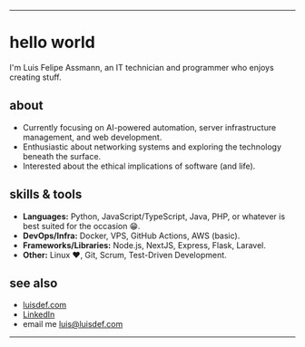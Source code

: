 ****

# hello world

I'm Luis Felipe Assmann, an IT technician and programmer who enjoys creating stuff.

## about
- Currently focusing on AI-powered automation, server infrastructure management, and web development.
- Enthusiastic about networking systems and exploring the technology beneath the surface.
- Interested about the ethical implications of software (and life).

## skills & tools
- **Languages:** Python, JavaScript/TypeScript, Java, PHP, or whatever is best suited for the occasion 😁.
- **DevOps/Infra:** Docker, VPS, GitHub Actions, AWS (basic).
- **Frameworks/Libraries:** Node.js, NextJS, Express, Flask, Laravel.
- **Other:** Linux ❤️, Git, Scrum, Test-Driven Development.

## see also
- [luisdef.com](https://luisdef.com)
- [LinkedIn](https://www.linkedin.com/in/luisdef-/)
- email me [luis@luisdef.com](mailto:luis@luisdef.com)

****

<!--
## Projects
- [**Project A**](https://github.com/johndoe/project-a): A brief description of your project, its purpose, and the tech used.
- [**Project B**](https://github.com/johndoe/project-b): Another project that showcases relevant experience.
- [**Project C**](https://github.com/johndoe/project-c): Open-source contribution or side project.

Optional: If you want minimal stats, uncomment the lines below and pick one you like.
[![John's GitHub stats](https://github-readme-stats.vercel.app/api?username=johndoe&show_icons=true)](https://github.com/anuraghazra/github-readme-stats)
[![Top Langs](https://github-readme-stats.vercel.app/api/top-langs/?username=johndoe&layout=compact)](https://github.com/anuraghazra/github-readme-stats)

## Luis Felipe Assmann

IT technician, programmer.

-----
[![Site badge](https://img.shields.io/badge/luisdef.com-000000?style=flat-square&labelColor=000000&logo=chain&logoColor=white&link=https://luisdef.com)](https://luisdef.com) <br>
[![Twitter Badge](https://img.shields.io/badge/@luisdef_-000000?style=flat-square&labelColor=000000&logo=x&logoColor=white&link=https://twitter.com/luisdef_)](https://twitter.com/luisdef_) <br>
[![Linkedin Badge](https://img.shields.io/badge/-Luis%20Felipe%20Assmann-000000?style=flat-square&logo=Linkedin&logoColor=white&link=https://www.linkedin.com/in/luisdef-/)](https://www.linkedin.com/in/luisdef-/) <br>
[![Gmail Badge](https://img.shields.io/badge/-luis@luisdef.com-000000?style=flat-square&logo=Gmail&logoColor=white&link=mailto:luis.assmann.1234@gmail.com)](mailto:luis.assmann.1234@gmail.com)

-----
-->
